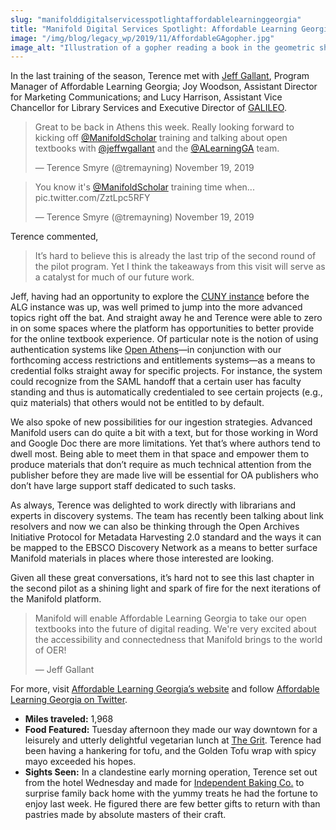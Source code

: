 ```yaml
---
slug: "manifolddigitalservicesspotlightaffordablelearninggeorgia"
title: "Manifold Digital Services Spotlight: Affordable Learning Georgia"
image: "/img/blog/legacy_wp/2019/11/AffordableGAgopher.jpg"
image_alt: "Illustration of a gopher reading a book in the geometric shape of the Manifold logo with a pointer superimposed on an iPad behind"
---
```


In the last training of the season, Terence met with [Jeff Gallant](https://twitter.com/jeffwgallant), Program Manager of Affordable Learning Georgia; Joy Woodson, Assistant Director for Marketing Communications; and Lucy Harrison, Assistant Vice Chancellor for Library Services and Executive Director of [GALILEO](https://twitter.com/galileolibrary).

<!--truncate-->

> Great to be back in Athens this week. Really looking forward to kicking off [@ManifoldScholar](https://twitter.com/ManifoldScholar) training and talking about open textbooks with [@jeffwgallant](https://twitter.com/jeffwgallant) and the [@ALearningGA](https://twitter.com/ALearningGA) team.
>
> — Terence Smyre (@tremayning) November 19, 2019

> You know it's [@ManifoldScholar](https://twitter.com/ManifoldScholar) training time when... pic.twitter.com/ZztLpc5RFY
>
> — Terence Smyre (@tremayning) November 19, 2019

Terence commented,

> It’s hard to believe this is already the last trip of the second round of the pilot program. Yet I think the takeaways from this visit will serve as a catalyst for much of our future work.

Jeff, having had an opportunity to explore the [CUNY instance](https://cuny.manifoldapp.org/) before the ALG instance was up, was well primed to jump into the more advanced topics right off the bat. And straight away he and Terence were able to zero in on some spaces where the platform has opportunities to better provide for the online textbook experience. Of particular note is the notion of using authentication systems like [Open Athens](https://www.openathens.net/)—in conjunction with our forthcoming access restrictions and entitlements systems—as a means to credential folks straight away for specific projects. For instance, the system could recognize from the SAML handoff that a certain user has faculty standing and thus is automatically credentialed to see certain projects (e.g., quiz materials) that others would not be entitled to by default.

We also spoke of new possibilities for our ingestion strategies. Advanced Manifold users can do quite a bit with a text, but for those working in Word and Google Doc there are more limitations. Yet that’s where authors tend to dwell most. Being able to meet them in that space and empower them to produce materials that don’t require as much technical attention from the publisher before they are made live will be essential for OA publishers who don’t have large support staff dedicated to such tasks.

As always, Terence was delighted to work directly with librarians and experts in discovery systems. The team has recently been talking about link resolvers and now we can also be thinking through the Open Archives Initiative Protocol for Metadata Harvesting 2.0 standard and the ways it can be mapped to the EBSCO Discovery Network as a means to better surface Manifold materials in places where those interested are looking.

Given all these great conversations, it’s hard not to see this last chapter in the second pilot as a shining light and spark of fire for the next iterations of the Manifold platform.

> Manifold will enable Affordable Learning Georgia to take our open textbooks into the future of digital reading. We're very excited about the accessibility and connectedness that Manifold brings to the world of OER!
>
> — Jeff Gallant

For more, visit [Affordable Learning Georgia’s website](https://www.affordablelearninggeorgia.org/) and follow [Affordable Learning Georgia on Twitter](https://twitter.com/ALearningGA).

- **Miles traveled:** 1,968
- **Food Featured:** Tuesday afternoon they made our way downtown for a leisurely and utterly delightful vegetarian lunch at [The Grit](https://www.thegrit.com/). Terence had been having a hankering for tofu, and the Golden Tofu wrap with spicy mayo exceeded his hopes.
- **Sights Seen:** In a clandestine early morning operation, Terence set out from the hotel Wednesday and made for [Independent Baking Co.](http://independentbaking.com/) to surprise family back home with the yummy treats he had the fortune to enjoy last week. He figured there are few better gifts to return with than pastries made by absolute masters of their craft.
